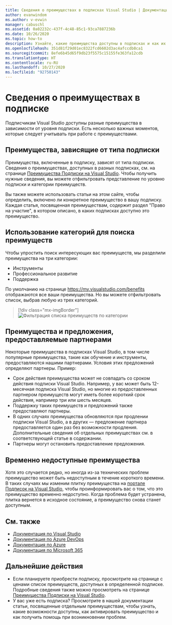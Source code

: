 ```yaml
---
title: Сведения о преимуществах в подписках Visual Studio | Документация Майкрософт
author: evanwindom
ms.author: v-evwin
manager: cabuschl
ms.assetid: 0a02232c-437f-4c48-85c1-93ca7887236b
ms.date: 10/26/2020
ms.topic: how-to
description: Узнайте, какие преимущества доступны в подписках и как их активировать.
ms.openlocfilehash: 351d81f29d01ec8322fcd6602d3ac4afccdb8ca1
ms.sourcegitcommit: 8efe6b45d65f9db23f5575c15155fe363fa12cdb
ms.translationtype: HT
ms.contentlocale: ru-RU
ms.lasthandoff: 10/27/2020
ms.locfileid: "92750143"
---
```

# <a name="about-your-subscription-benefits"></a>Сведения о преимуществах в подписке
Подписчикам Visual Studio доступны разные преимущества в зависимости от уровня подписки. Есть несколько важных моментов, которые следует учитывать при работе с преимуществами.

## <a name="benefits-that-vary-based-on-your-subscription"></a>Преимущества, зависящие от типа подписки 
Преимущества, включенные в подписку, зависят от типа подписки. Сведения о преимуществах, доступных в разных подписках, см. на странице [Преимущества Подписки на Visual Studio](https://visualstudio.microsoft.com/vs/benefits/). Чтобы получить нужные сведения, вы можете отфильтровать представление по уровню подписки и категории преимуществ. 

Вы также можете использовать статьи на этом сайте, чтобы определить, включено ли конкретное преимущество в вашу подписку. Каждая статья, посвященная преимуществам, содержит раздел "Право на участие", в котором описано, в каких подписках доступно это преимущество.

## <a name="use-categories-to-help-find-benefits"></a>Использование категорий для поиска преимуществ
Чтобы упростить поиск интересующих вас преимуществ, мы разделили преимущества на три категории: 
- Инструменты
- Профессиональное развитие
- Поддержка

По умолчанию на странице <https://my.visualstudio.com/benefits> отображаются все ваши преимущества. Но вы можете отфильтровать список, выбрав любую из трех категорий.

   > [!div class="mx-imgBorder"]
   > ![Фильтрация списка преимуществ по категории](_img/about-benefits/categories.png "Отфильтруйте список доступных преимуществ, выбрав категорию.")

## <a name="benefits-and-offers-provided-by-partners"></a>Преимущества и предложения, предоставляемые партнерами
Некоторые преимущества в подписках Visual Studio, в том числе популярные преимущества, такие как обучение и инструменты, предоставляются нашими партнерами. Условия этих предложений определяют партнеры. Пример:
- Срок действия преимущества может не совпадать со сроком действия подписки Visual Studio. Например, у вас может быть 12-месячная подписка Visual Studio, но многие из предоставленных партнером преимуществ могут иметь более короткий срок действия, например три или шесть месяцев.
- Поддержку таких преимуществ и предложений также предоставляют партнеры.
- В одних случаях преимущества обновляются при продлении подписки Visual Studio, а в других — предложение партнера предоставляется один раз без возможности продления. Дополнительные сведения об отдельных преимуществах см. в соответствующей статье в содержании.
- Партнеры могут остановить предоставление предложения. 

## <a name="benefits-that-become-temporarily-unavailable"></a>Временно недоступные преимущества
Хотя это случается редко, но иногда из-за технических проблем преимущество может быть недоступным в течение короткого времени. В таких случаях мы изменим плитку преимущества на [портале Подписок на Visual Studio](https://my.visualstudio.com/benefits), чтобы проинформировать вас о том, что это преимущество временно недоступно. Когда проблема будет устранена, плитка вернется в исходное состояние, а преимущество снова станет доступным.

## <a name="see-also"></a>См. также
- [Документация по Visual Studio](/visualstudio/)
- [Документация по Azure DevOps](/azure/devops/)
- [Документация по Azure](/azure/)
- [Документация по Microsoft 365](/microsoft-365/)

## <a name="next-steps"></a>Дальнейшие действия
- Если планируете приобрести подписку, просмотрите на странице с ценами список преимуществ, доступных в определенной подписке. Подробные сведения также можно просмотреть на странице [Преимущества Подписки на Visual Studio](https://visualstudio.microsoft.com/vs/benefits/).
- У вас уже есть подписка?  Просмотрите в нашей документации статьи, посвященные отдельным преимуществам, чтобы узнать, какие возможности доступны, как активировать преимущество и как получить помощь при возникновении проблем. 
